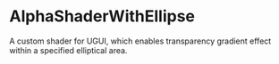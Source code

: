 # AlphaShaderWithEllipse
A custom shader for UGUI, which enables transparency gradient effect within a specified elliptical area.
